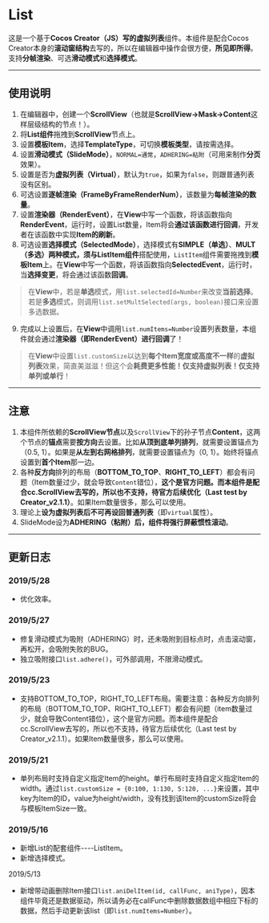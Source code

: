 # List

这是一个基于**Cocos Creator（JS）**写的**虚拟列表**组件。本组件是配合Cocos Creator本身的**滚动窗结构**去写的，所以在编辑器中操作会很方便，**所见即所得**。支持**分帧渲染**、可选**滑动模式**和**选择模式**。

--------------------------------------------------------------------------------

## 使用说明

1. 在编辑器中，创建一个**ScrollView**（也就是**ScrollView->Mask->Content**这样层级结构的节点！）。
2. 将**List组件**拖拽到**ScrollView**节点上。
3. 设置**模板Item**，选择**TemplateType**，可切换**模板类型**，请按需选择。
4. 设置**滑动模式（SlideMode）**，`NORMAL=通常`，`ADHERING=粘附`（可用来制作**分页**效果）。
5. 设置是否为**虚拟列表（Virtual）**，默认为`true`，如果为`false`，则跟普通列表没有区别。
6. 可选设置**逐帧渲染（FrameByFrameRenderNum）**，该数量为**每帧渲染的数量**。
7. 设置**渲染器（RenderEvent）**，在**View**中写一个函数，将该函数指向**RenderEvent**，运行时，设置List数量，Item将会**通过该函数进行回调**，开发者在该函数中实现**Item的刷新**。
8. 可选设置**选择模式（SelectedMode）**，选择模式有**SIMPLE（单选）**、**MULT（多选）**两种模式，须与**ListItem组件**搭配使用，`ListItem`组件需要拖拽到**模板Item**上。在**View**中写一个函数，将该函数指向**SelectedEvent**，运行时，当**选择变更**，将会通过该函数**回调**。

  > 在**View**中，若是**单选**模式，用`list.selectedId=Number`来改变**当前选择**。若是**多选**模式，则调用`list.setMultSelected(args, boolean)`接口来设置多选数据。

9. 完成以上设置后，在**View**中调用`list.numItems=Number`设置列表数量，本组件就会通过**渲染器（即RenderEvent）**进行**回调**了！

> 在**View**中设置`list.customSize`以达到**每个Item宽度或高度不一样**的**虚拟列表**效果，简直美滋滋！但这个会**耗费更多性能！仅支持虚拟列表！仅支持单列或单行**！

--------------------------------------------------------------------------------

## 注意

1. 本组件所依赖的**ScrollView节点**以及`ScrollView`下的孙子节点**Content**，这两个节点的**锚点**需要**按方向**去设置。比如**从顶到底单列排列**，就需要设置锚点为（0.5, 1）。如果是**从左到右网格排列**，就需要设置锚点为（0, 1）。始终将锚点设置到**首个Item**那一边。
2. 各种**反方向**排列的布局（**BOTTOM_TO_TOP**、**RIGHT_TO_LEFT**）都会有问题（Item数量过少，就会导致`Content`错位），**这个是官方问题。而本组件是配合cc.ScrollView去写的，所以也不支持，待官方后续优化（Last test by Creator_v2.1.1）**。如果Item数量很多，那么可以使用。
3. 理论上**设为虚拟列表后不可再设回普通列表**（即`virtual`属性）。
4. SlideMode设为**ADHERING（粘附）**后，组件将**强行屏蔽惯性滚动**。

--------------------------------------------------------------------------------

## 更新日志

### 2019/5/28

- 优化效率。

### 2019/5/27

- 修复滑动模式为吸附（ADHERING）时，还未吸附到目标点时，点击滚动窗，再松开，会吸附失败的BUG。
- 独立吸附接口`list.adhere()`，可外部调用，不限滑动模式。

### 2019/5/23

- 支持BOTTOM_TO_TOP，RIGHT_TO_LEFT布局。需要注意：各种反方向排列的布局（BOTTOM_TO_TOP、RIGHT_TO_LEFT）都会有问题（item数量过少，就会导致Content错位），这个是官方问题。而本组件是配合cc.ScrollView去写的，所以也不支持，待官方后续优化（Last test by Creator_v2.1.1）。如果Item数量很多，那么可以使用。

### 2019/5/21

- 单列布局时支持自定义指定Item的height。单行布局时支持自定义指定Item的width。通过`list.customSize = {0:100, 1:130, 5:120, ...}`来设置，其中key为Item的ID，value为height/width，没有找到该Item的customSize将会与模板ItemSize一致。

### 2019/5/16

- 新增List的配套组件----ListItem。
- 新增选择模式。

2019/5/13

- 新增带动画删除Item接口`list.aniDelItem(id, callFunc, aniType)`，因本组件毕竟还是数据驱动，所以请务必在callFunc中删除数据数组中相应下标的数据，然后手动更新该list（即`list.numItems=Number`）。
